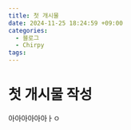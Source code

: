 ```yaml
---
title: 첫 개시물
date: 2024-11-25 18:24:59 +09:00
categories:
  - 블로그
  - Chirpy
tags:
---
```

# 첫 개시물 작성
아아아아아아ㅏㅇ